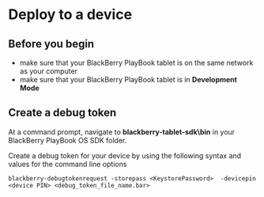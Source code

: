 # Deploy to a device

## Before you begin

* make sure that your BlackBerry PlayBook tablet is on the same network as your computer
* make sure that your BlackBerry PlayBook tablet is in **Development Mode**

## Create a debug token

At a command prompt, navigate to **blackberry-tablet-sdk\bin** in your BlackBerry PlayBook OS SDK folder.

Create a debug token for your device by using the following syntax and values for the command line options

`blackberry-debugtokenrequest -storepass <KeystorePassword> 
    -devicepin <device PIN> <debug_token_file_name.bar>`
